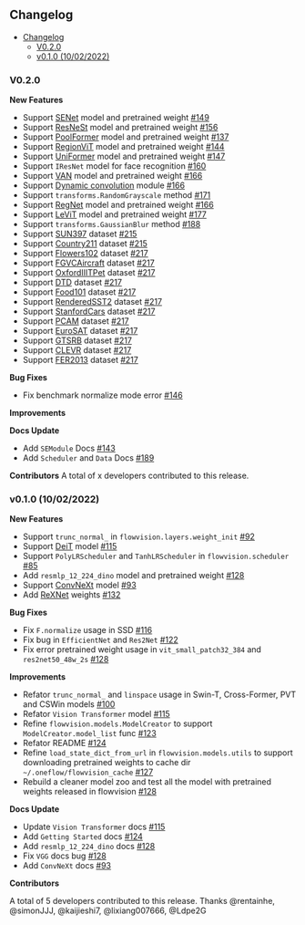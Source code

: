 ## Changelog
- [Changelog](#changelog)
  - [V0.2.0](#v020)
  - [v0.1.0 (10/02/2022)](#v010-10022022)


### V0.2.0 

**New Features**
- Support [SENet](https://arxiv.org/abs/1709.01507) model and pretrained weight [#149](https://github.com/Oneflow-Inc/vision/pull/149)
- Support [ResNeSt](https://arxiv.org/abs/2004.08955) model and pretrained weight [#156](https://github.com/Oneflow-Inc/vision/pull/156)
- Support [PoolFormer](https://arxiv.org/abs/2111.11418) model and pretrained weight [#137](https://github.com/Oneflow-Inc/vision/pull/137)
- Support [RegionViT](https://arxiv.org/abs/2106.02689) model and pretrained weight [#144](https://github.com/Oneflow-Inc/vision/pull/144)
- Support [UniFormer](https://arxiv.org/abs/2201.04676) model and pretrained weight [#147](https://github.com/Oneflow-Inc/vision/pull/147)
- Support ``IResNet`` model for face recognition [#160](https://github.com/Oneflow-Inc/vision/pull/160)
- Support [VAN](https://arxiv.org/abs/2202.09741) model and pretrained weight [#166](https://github.com/Oneflow-Inc/vision/pull/166)
- Support [Dynamic convolution](https://arxiv.org/abs/1912.03458) module [#166](https://github.com/Oneflow-Inc/vision/pull/169)
- Support ``transforms.RandomGrayscale`` method [#171](https://github.com/Oneflow-Inc/vision/pull/171)
- Support [RegNet](https://arxiv.org/abs/2003.13678) model and pretrained weight [#166](https://github.com/Oneflow-Inc/vision/pull/166)
- Support [LeViT](https://arxiv.org/abs/2104.01136) model and pretrained weight [#177](https://github.com/Oneflow-Inc/vision/pull/177)
- Support ``transforms.GaussianBlur`` method [#188](https://github.com/Oneflow-Inc/vision/pull/188)
- Support [SUN397](https://vision.princeton.edu/projects/2010/SUN/) dataset [#215](https://github.com/Oneflow-Inc/vision/pull/215)
- Support [Country211](https://github.com/openai/CLIP/blob/main/data/country211.md) dataset [#215](https://github.com/Oneflow-Inc/vision/pull/215)
- Support [Flowers102](https://www.robots.ox.ac.uk/~vgg/data/flowers/102/) dataset [#217](https://github.com/Oneflow-Inc/vision/pull/217)
- Support [FGVCAircraft](https://www.robots.ox.ac.uk/~vgg/data/fgvc-aircraft/) dataset [#217](https://github.com/Oneflow-Inc/vision/pull/217)
- Support [OxfordIIITPet](https://www.robots.ox.ac.uk/~vgg/data/pets/) dataset [#217](https://github.com/Oneflow-Inc/vision/pull/217)
- Support [DTD](https://www.robots.ox.ac.uk/~vgg/data/dtd/) dataset [#217](https://github.com/Oneflow-Inc/vision/pull/217)
- Support [Food101](https://data.vision.ee.ethz.ch/cvl/datasets_extra/food-101/) dataset [#217](https://github.com/Oneflow-Inc/vision/pull/217)
- Support [RenderedSST2](https://github.com/openai/CLIP/blob/main/data/rendered-sst2.md) dataset [#217](https://github.com/Oneflow-Inc/vision/pull/217)
- Support [StanfordCars](https://ai.stanford.edu/~jkrause/cars/car_dataset.html) dataset [#217](https://github.com/Oneflow-Inc/vision/pull/217)
- Support [PCAM](https://github.com/basveeling/pcam) dataset [#217](https://github.com/Oneflow-Inc/vision/pull/217)
- Support [EuroSAT](https://github.com/phelber/eurosat) dataset [#217](https://github.com/Oneflow-Inc/vision/pull/217)
- Support [GTSRB](https://benchmark.ini.rub.de/) dataset [#217](https://github.com/Oneflow-Inc/vision/pull/217)
- Support [CLEVR](https://cs.stanford.edu/people/jcjohns/clevr/) dataset [#217](https://github.com/Oneflow-Inc/vision/pull/217)
- Support [FER2013](https://www.kaggle.com/c/challenges-in-representation-learning-facial-expression-recognition-challenge) dataset [#217](https://github.com/Oneflow-Inc/vision/pull/217)

**Bug Fixes**
- Fix benchmark normalize mode error [#146](https://github.com/Oneflow-Inc/vision/pull/146)

**Improvements**

**Docs Update**
- Add `SEModule` Docs [#143](https://github.com/Oneflow-Inc/vision/pull/143)
- Add `Scheduler` and `Data` Docs [#189](https://github.com/Oneflow-Inc/vision/pull/189)

**Contributors**
A total of x developers contributed to this release.

### v0.1.0 (10/02/2022)

**New Features**

- Support `trunc_normal_` in `flowvision.layers.weight_init` [#92](https://github.com/Oneflow-Inc/vision/pull/92)
- Support [DeiT](https://arxiv.org/abs/2012.12877) model [#115](https://github.com/Oneflow-Inc/vision/pull/115)
- Support `PolyLRScheduler` and `TanhLRScheduler` in `flowvision.scheduler` [#85](https://github.com/Oneflow-Inc/vision/pull/85)
- Add `resmlp_12_224_dino` model and pretrained weight [#128](https://github.com/Oneflow-Inc/vision/pull/128)
- Support [ConvNeXt](https://arxiv.org/abs/2201.03545) model [#93](https://github.com/Oneflow-Inc/vision/pull/93)
- Add [ReXNet](https://arxiv.org/abs/2007.00992) weights [#132](https://github.com/Oneflow-Inc/vision/pull/132)


**Bug Fixes**

- Fix `F.normalize` usage in SSD [#116](https://github.com/Oneflow-Inc/vision/pull/116)
- Fix bug in `EfficientNet` and `Res2Net` [#122](https://github.com/Oneflow-Inc/vision/pull/122)
- Fix error pretrained weight usage in `vit_small_patch32_384` and `res2net50_48w_2s` [#128](https://github.com/Oneflow-Inc/vision/pull/128)


**Improvements**

- Refator `trunc_normal_` and `linspace` usage in Swin-T, Cross-Former, PVT and CSWin models [#100](https://github.com/Oneflow-Inc/vision/pull/100)
- Refator `Vision Transformer` model [#115](https://github.com/Oneflow-Inc/vision/pull/115)
- Refine `flowvision.models.ModelCreator` to support `ModelCreator.model_list` func [#123](https://github.com/Oneflow-Inc/vision/pull/123)
- Refator README [#124](https://github.com/Oneflow-Inc/vision/pull/124)
- Refine `load_state_dict_from_url` in `flowvision.models.utils` to support downloading pretrained weights to cache dir `~/.oneflow/flowvision_cache` [#127](https://github.com/Oneflow-Inc/vision/pull/127)
- Rebuild a cleaner model zoo and test all the model with pretrained weights released in flowvision [#128](https://github.com/Oneflow-Inc/vision/pull/128)

**Docs Update**
- Update `Vision Transformer` docs [#115](https://github.com/Oneflow-Inc/vision/pull/115)
- Add `Getting Started` docs [#124](https://github.com/Oneflow-Inc/vision/pull/124)
- Add `resmlp_12_224_dino` docs [#128](https://github.com/Oneflow-Inc/vision/pull/128)
- Fix `VGG` docs bug [#128](https://github.com/Oneflow-Inc/vision/pull/128)
- Add `ConvNeXt` docs [#93](https://github.com/Oneflow-Inc/vision/pull/93)


**Contributors**

A total of 5 developers contributed to this release. Thanks @rentainhe, @simonJJJ, @kaijieshi7, @lixiang007666, @Ldpe2G

